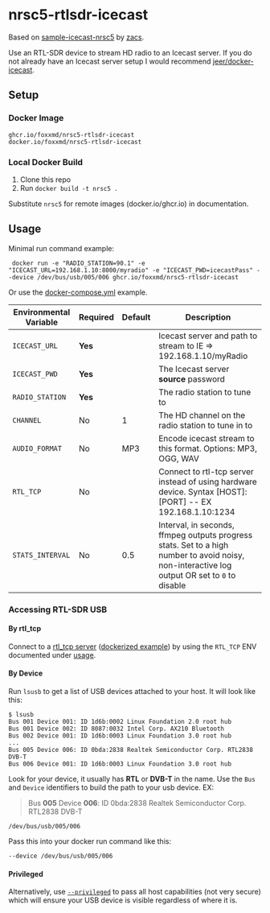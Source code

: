# nrsc5-rtlsdr-icecast

Based on [sample-icecast-nrsc5](https://github.com/zacs/sample-icecast-nrsc5) by [zacs](https://github.com/zacs).

Use an RTL-SDR device to stream HD radio to an Icecast server. If you do not already have an Icecast server setup I would recommend [jeer/docker-icecast](https://github.com/jee-r/docker-icecast).

## Setup

### Docker Image

```
ghcr.io/foxxmd/nrsc5-rtlsdr-icecast
docker.io/foxxmd/nrsc5-rtlsdr-icecast
```

### Local Docker Build

1. Clone this repo
2. Run `docker build -t nrsc5 .`

Substitute `nrsc5` for remote images (docker.io/ghcr.io) in documentation.

## Usage

Minimal run command example:
```
 docker run -e "RADIO_STATION=90.1" -e "ICECAST_URL=192.168.1.10:8000/myradio" -e "ICECAST_PWD=icecastPass" --device /dev/bus/usb/005/006 ghcr.io/foxxmd/nrsc5-rtlsdr-icecast
```
Or use the [docker-compose.yml](/docker-compose.yml) example.

| Environmental Variable | Required | Default |                                                                  Description                                                                  |
|------------------------|----------|---------|-----------------------------------------------------------------------------------------------------------------------------------------------|
| `ICECAST_URL`          | **Yes**  |         | Icecast server and path to stream to IE => 192.168.1.10/myRadio                                                                               |
| `ICECAST_PWD`          | **Yes**  |         | The Icecast server **source** password                                                                                                        |
| `RADIO_STATION`        | **Yes**  |         | The radio station to tune to                                                                                                                  |
| `CHANNEL`              | No       | 1       | The HD channel on the radio station to tune in to                                                                                             |
| `AUDIO_FORMAT`         | No       | MP3     | Encode icecast stream to this format. Options: MP3, OGG, WAV                                                                                  |
| `RTL_TCP`              | No       |         | Connect to rtl-tcp server instead of using hardware device. Syntax [HOST]:[PORT] -- EX 192.168.1.10:1234                                      |
| `STATS_INTERVAL`       | No       | 0.5     | Interval, in seconds, ffmpeg outputs progress stats. Set to a high number to avoid noisy, non-interactive log output OR set to `0` to disable |

### Accessing RTL-SDR USB

#### By rtl_tcp

Connect to a [rtl_tcp server](https://manpages.ubuntu.com/manpages/lunar/en/man1/rtl_tcp.1.html) ([dockerized example](https://hub.docker.com/r/kosdk/rtl-tcp)) by using the `RTL_TCP` ENV documented under [usage](#usage).

#### By Device

Run `lsusb` to get a list of USB devices attached to your host. It will look like this:

```
$ lsusb
Bus 001 Device 001: ID 1d6b:0002 Linux Foundation 2.0 root hub
Bus 001 Device 002: ID 8087:0032 Intel Corp. AX210 Bluetooth
Bus 002 Device 001: ID 1d6b:0003 Linux Foundation 3.0 root hub
...
Bus 005 Device 006: ID 0bda:2838 Realtek Semiconductor Corp. RTL2838 DVB-T
Bus 006 Device 001: ID 1d6b:0003 Linux Foundation 3.0 root hub
```

Look for your device, it usually has **RTL** or **DVB-T** in the name. Use the `Bus` and `Device` identifiers to build the path to your usb device. EX:

> Bus **005** Device **006**: ID 0bda:2838 Realtek Semiconductor Corp. RTL2838 DVB-T

```
/dev/bus/usb/005/006
```

Pass this into your docker run command like this:

```
--device /dev/bus/usb/005/006
```

#### Privileged

Alternatively, use [`--privileged`](https://docs.docker.com/engine/reference/commandline/run/) to pass all host capabilities (not very secure) which will ensure your USB device is visible regardless of where it is.